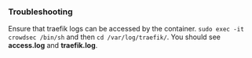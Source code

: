 ### Troubleshooting
Ensure that traefik logs can be accessed by the container. 
```sudo exec -it crowdsec /bin/sh``` and then ```cd /var/log/traefik/```. You should see **access.log** and **traefik.log**.
